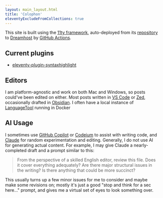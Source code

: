 ```yaml
---
layout: main_layout.html
title: 'Colophon'
eleventyExcludeFromCollections: true
---
```


This site is built using the [11ty framework](https://11ty.dev), auto-deployed from its [repository](https://github.com/edmistond/dedmiston_11ty) to [Dreamhost](https://dreamhost.com) by [GitHub Actions](https://docs.github.com/en/actions).

## Current plugins
- [eleventy-plugin-syntaxhighlight](https://www.11ty.dev/docs/plugins/syntaxhighlight/)

## Editors

I am platform-agnostic and work on both Mac and Windows, so posts could've been edited on either. Most posts written in [VS Code](https://code.visualstudio.com) or [Zed](https://zed.dev/), occasionally drafted in [Obsidian](https://obsidian.md). I often have a local instance of [LanguageTool](https://www.languagetool.org/) running in Docker

## AI Usage

I sometimes use [GitHub Copilot](https://github.com/features/copilot) or [Codeium](https://www.codeium.com/) to assist with writing code, and [Claude](https://claude.ai) for random experimentation and editing. Generally, I do not use AI for generating actual content. For example, I may give Claude a nearly-completed draft and a prompt similar to this:

> From the perspective of a skilled English editor, review this file. Does it cover everything adequately? Are there major structural issues in the writing? Is there anything that could be more succinct?

This usually turns up a few minor issues for me to consider and maybe make some revisions on; mostly it's just a good "stop and think for a sec here..." prompt, and gives me a virtual set of eyes to look something over.
